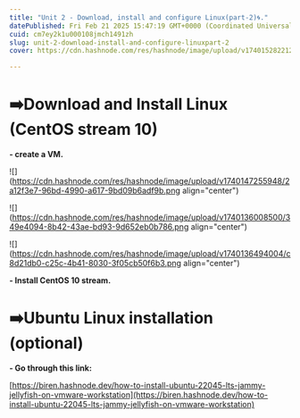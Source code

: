 ```yaml
---
title: "Unit 2 - Download, install and configure Linux(part-2)🌀."
datePublished: Fri Feb 21 2025 15:47:19 GMT+0000 (Coordinated Universal Time)
cuid: cm7ey2k1u000108jmch1491zh
slug: unit-2-download-install-and-configure-linuxpart-2
cover: https://cdn.hashnode.com/res/hashnode/image/upload/v1740152822123/30e564b9-c615-4368-85ae-5ee73c47b00c.png

---
```


# **➡️Download and Install Linux (CentOS stream 10)**

**\- create a VM.**

![](https://cdn.hashnode.com/res/hashnode/image/upload/v1740147255948/2a12f3e7-96bd-4990-a617-9bd09b6adf9b.png align="center")

![](https://cdn.hashnode.com/res/hashnode/image/upload/v1740136008500/349e4094-8b42-43ae-bd93-9d652eb0b786.png align="center")

![](https://cdn.hashnode.com/res/hashnode/image/upload/v1740136494004/c8d21db0-c25c-4b41-8030-3f05cb50f6b3.png align="center")

**\- Install CentOS 10 stream.**  

# **➡️Ubuntu Linux installation (optional)**

**\- Go through this link:**

[https://biren.hashnode.dev/how-to-install-ubuntu-22045-lts-jammy-jellyfish-on-vmware-workstation](https://biren.hashnode.dev/how-to-install-ubuntu-22045-lts-jammy-jellyfish-on-vmware-workstation)